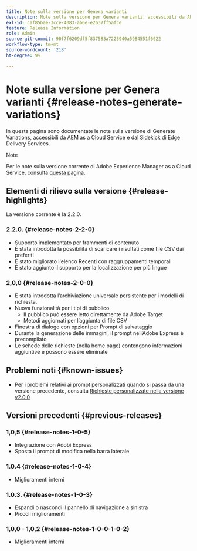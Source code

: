 ```yaml
---
title: Note sulla versione per Genera varianti
description: Note sulla versione per Genera varianti, accessibili da AEM as a Cloud Service e dal Sidekick di Edge Delivery Services
exl-id: caf85bae-3cce-4083-ab6e-e2637ff5afce
feature: Release Information
role: Admin
source-git-commit: 90f7f6209df5f837583a7225940a5984551f6622
workflow-type: tm+mt
source-wordcount: '218'
ht-degree: 9%

---
```


# Note sulla versione per Genera varianti {#release-notes-generate-variations}

In questa pagina sono documentate le note sulla versione di Generate Variations, accessibili da AEM as a Cloud Service e dal Sidekick di Edge Delivery Services.

>[!NOTE]
>
>Per le note sulla versione corrente di Adobe Experience Manager as a Cloud Service, consulta [questa pagina](/help/release-notes/release-notes-cloud/release-notes-current.md).

## Elementi di rilievo sulla versione {#release-highlights}

La versione corrente è la 2.2.0.

### 2.2.0. {#release-notes-2-2-0}

* Supporto implementato per frammenti di contenuto
* È stata introdotta la possibilità di scaricare i risultati come file CSV dai preferiti
* È stato migliorato l&#39;elenco Recenti con raggruppamenti temporali
* È stato aggiunto il supporto per la localizzazione per più lingue

### 2,0,0 {#release-notes-2-0-0}

* È stata introdotta l’archiviazione universale persistente per i modelli di richiesta.
* Nuova funzionalità per i tipi di pubblico
   * Il pubblico può essere letto direttamente da Adobe Target
   * Metodi aggiornati per l’aggiunta di file CSV
* Finestra di dialogo con opzioni per Prompt di salvataggio
* Durante la generazione delle immagini, il prompt nell’Adobe Express è precompilato
* Le schede delle richieste (nella home page) contengono informazioni aggiuntive e possono essere eliminate

## Problemi noti {#known-issues}

* Per i problemi relativi ai prompt personalizzati quando si passa da una versione precedente, consulta [Richieste personalizzate nella versione v2.0.0](/help/generative-ai/generate-variations.md#custom-prompts-v200)

## Versioni precedenti {#previous-releases}

### 1,0,5 {#release-notes-1-0-5}

* Integrazione con Adobi Express
* Sposta il prompt di modifica nella barra laterale

### 1.0.4 {#release-notes-1-0-4}

* Miglioramenti interni

### 1.0.3. {#release-notes-1-0-3}

* Espandi o nascondi il pannello di navigazione a sinistra
* Piccoli miglioramenti

### 1,0,0 - 1,0,2 {#release-notes-1-0-0-1-0-2}

* Miglioramenti interni
